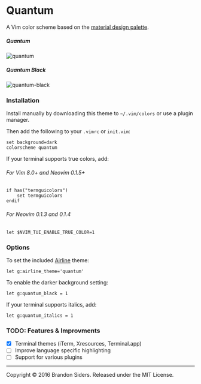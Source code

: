 # Quantum
A Vim color scheme based on the [material design palette](https://material.google.com/style/color.html#color-color-palette).

##### Quantum
![quantum](http://i.imgur.com/Evhtd56.png)

##### Quantum Black
![quantum-black](http://i.imgur.com/1pHny1U.png)

### Installation
Install manually by downloading this theme to `~/.vim/colors` or use a plugin manager.

Then add the following to your `.vimrc` or `init.vim`:
```vim
set background=dark
colorscheme quantum
```

If your terminal supports true colors, add:
###### For Vim 8.0+ and Neovim 0.1.5+
```vim
if has("termguicolors")
    set termguicolors
endif
```

###### For Neovim 0.1.3 and 0.1.4
```vim
let $NVIM_TUI_ENABLE_TRUE_COLOR=1
```

### Options
To set the included [Airline](https://github.com/vim-airline/vim-airline) theme:
```vim
let g:airline_theme='quantum'
```

To enable the darker background setting:
```vim
let g:quantum_black = 1
```

If your terminal supports italics, add:
```vim
let g:quantum_italics = 1
```

### TODO: Features & Improvments
- [x] Terminal themes (iTerm, Xresources, Terminal.app)
- [ ] Improve language specific highlighting
- [ ] Support for various plugins

---
Copyright © 2016 Brandon Siders. Released under the MIT License.
